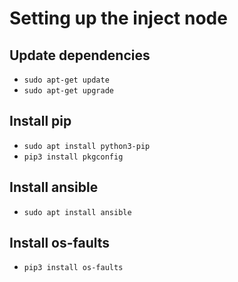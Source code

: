 # Setting up the inject node

## Update dependencies
- `sudo apt-get update`
- `sudo apt-get upgrade`

## Install pip
- `sudo apt install python3-pip`
- `pip3 install pkgconfig`

## Install ansible
- `sudo apt install ansible`

## Install os-faults
- `pip3 install os-faults`
